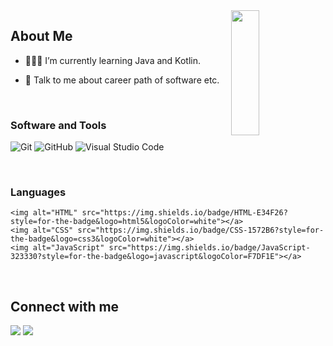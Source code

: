 <img width="30%" align="right" src="https://media.giphy.com/media/VkMV9TldsPd28/giphy.gif" width="200" height="200" />

<h2> About Me </h2>

- 👨🏻‍💻 I’m currently learning Java and Kotlin.

- 💬 Talk to me about career path of software etc.

</br>


<h3 align="left">Software and Tools</h3>
<p>
    <img alt="Git" src="https://img.shields.io/badge/Git-F05032??style=for-the-badge&logo=git&logoColor=white"></a>
    <img alt ="GitHub" src="https://img.shields.io/badge/GitHub-100000?style=for-the-badge&logo=github&logoColor=white"></a>
    <img alt="Visual Studio Code" src="https://img.shields.io/badge/Visual Studio Code-007ACC?style=flat-square&logo=Visual Studio Code&logoColor=white"></a>
</p>

</br>

<h3 align="left">Languages</h3>
<p>
  
    <img alt="HTML" src="https://img.shields.io/badge/HTML-E34F26?style=for-the-badge&logo=html5&logoColor=white"></a>
    <img alt="CSS" src="https://img.shields.io/badge/CSS-1572B6?style=for-the-badge&logo=css3&logoColor=white"></a>
    <img alt="JavaScript" src="https://img.shields.io/badge/JavaScript-323330?style=for-the-badge&logo=javascript&logoColor=F7DF1E"></a>
  
</p>

</br>


<h2> Connect with me </h2>

<a href = 'https://www.linkedin.com/in/yarentuncc/'> <img src="https://img.shields.io/badge/LinkedIn-0077B5?&logo=linkedin&logoColor=white"/></a>
<a href = 'https://www.twitter.com/yarentnccc'> <img src="https://img.shields.io/badge/Twitter-1DA1F2?logo=twitter&logoColor=white"/></a> 
